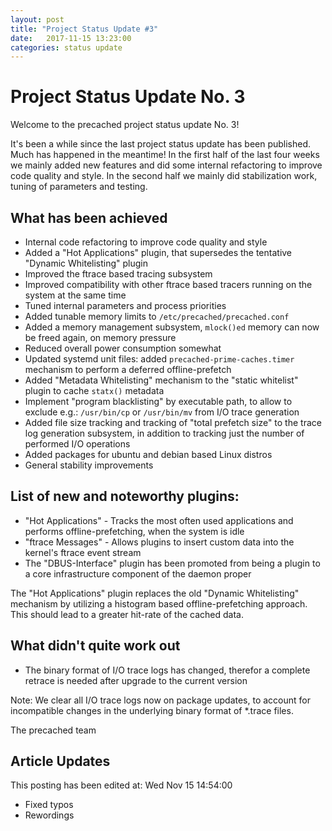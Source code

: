 ```yaml
---
layout: post
title: "Project Status Update #3"
date:   2017-11-15 13:23:00
categories: status update
---
```


# Project Status Update No. 3

Welcome to the precached project status update No. 3!

It's been a while since the last project status update has been published.
Much has happened in the meantime! In the first half of the last four
weeks we mainly added new features and did some internal refactoring
to improve code quality and style. In the second half we mainly did
stabilization work, tuning of parameters and testing.

## What has been achieved

* Internal code refactoring to improve code quality and style
* Added a "Hot Applications" plugin, that supersedes the tentative
  "Dynamic Whitelisting" plugin
* Improved the ftrace based tracing subsystem
* Improved compatibility with other ftrace based tracers
  running on the system at the same time
* Tuned internal parameters and process priorities
* Added tunable memory limits to `/etc/precached/precached.conf`
* Added a memory management subsystem, `mlock()ed` memory can now
  be freed again, on memory pressure
* Reduced overall power consumption somewhat
* Updated systemd unit files: added `precached-prime-caches.timer`
  mechanism to perform a deferred offline-prefetch
* Added "Metadata Whitelisting" mechanism to the "static whitelist"
  plugin to cache `statx()` metadata
* Implement "program blacklisting" by executable path, to allow to
  exclude e.g.: `/usr/bin/cp` or `/usr/bin/mv` from I/O trace generation
* Added file size tracking and tracking of "total prefetch size" to the
  trace log generation subsystem, in addition to tracking just the number
  of performed I/O operations
* Added packages for ubuntu and debian based Linux distros
* General stability improvements

## List of new and noteworthy plugins:

* "Hot Applications" - Tracks the most often used applications and performs
  offline-prefetching, when the system is idle
* "ftrace Messages" - Allows plugins to insert custom data into the kernel's
  ftrace event stream
* The "DBUS-Interface" plugin has been promoted from being a plugin to a core
  infrastructure component of the daemon proper

The "Hot Applications" plugin replaces the old "Dynamic Whitelisting" mechanism
by utilizing a histogram based offline-prefetching approach. This should lead
to a greater hit-rate of the cached data.

## What didn't quite work out

* The binary format of I/O trace logs has changed, therefor a complete retrace
  is needed after upgrade to the current version

Note: We clear all I/O trace logs now on package updates, to account for
incompatible changes in the underlying binary format of *.trace files.

The precached team

## Article Updates

This posting has been edited at: Wed Nov 15 14:54:00

* Fixed typos
* Rewordings
